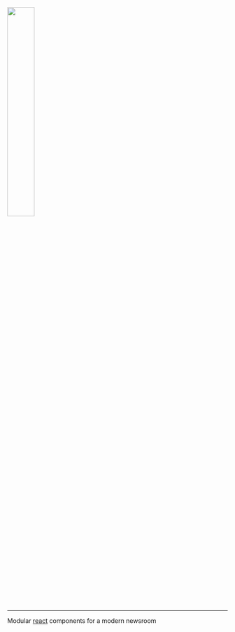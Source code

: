 <img width="35%" src="https://i.imgur.com/gtnr5gZ.png" />

---

Modular [react](http://facebook.github.io/react/) components for a modern newsroom
